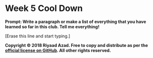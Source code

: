 # Week 5 Cool Down

**Prompt: Write a paragraph or make a list of everything that you have learned so far in this club. Tell me everything!**

[Erase this line and start typing.]

**Copyright &copy; 2018 Riyaad Azad. Free to copy and distribute as per the [official license on GitHub](https://github.com/ra-coding-club/coding-club/blob/master/LICENSE). All other rights reserved.** 
